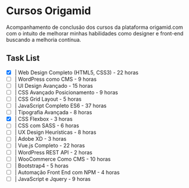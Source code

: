 # Cursos Origamid

Acompanhamento de conclusão dos cursos da plataforma origamid.com com o intuito de melhorar minhas habilidades como designer e front-end buscando a melhoria contínua.

## Task List 
- [X] | Web Design Completo (HTML5, CSS3) - 22 horas
- [ ] | WordPress como CMS - 9 horas
- [ ] | UI Design Avançado - 15 horas
- [ ] | CSS Avançado Posicionamento - 9 horas
- [ ] | CSS Grid Layout - 5 horas
- [ ] | JavaScript Completo ES6 - 37 horas
- [ ] | Tipografia Avançada - 8 horas
- [X] | CSS Flexbox - 3 horas
- [ ] | CSS com SASS - 6 horas
- [ ] | UX Design Heurísticas - 8 horas
- [ ] | Adobe XD - 3 horas
- [ ] | Vue.js Completo - 22 horas
- [ ] | WordPress REST API - 2 horas
- [ ] | WooCommerce Como CMS - 10 horas 
- [ ] | Bootstrap4 - 5 horas 
- [ ] | Automação Front End com NPM - 4 horas
- [ ] | JavaScript e Jquery - 9 horas
